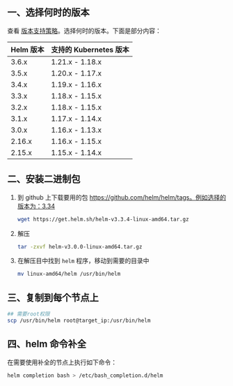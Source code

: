 ## 一、选择何时的版本

查看 [版本支持策略](https://helm.sh/zh/docs/topics/version_skew/)。选择何时的版本。下面是部分内容：

| Helm 版本 | 支持的 Kubernetes 版本 |
| --------- | ---------------------- |
| 3.6.x     | 1.21.x - 1.18.x        |
| 3.5.x     | 1.20.x - 1.17.x        |
| 3.4.x     | 1.19.x - 1.16.x        |
| 3.3.x     | 1.18.x - 1.15.x        |
| 3.2.x     | 1.18.x - 1.15.x        |
| 3.1.x     | 1.17.x - 1.14.x        |
| 3.0.x     | 1.16.x - 1.13.x        |
| 2.16.x    | 1.16.x - 1.15.x        |
| 2.15.x    | 1.15.x - 1.14.x        |



## 二、安装二进制包

1. 到 github 上下载要用的包 https://github.com/helm/helm/tags。例如选择的版本为：3.34

   ```bash
   wget https://get.helm.sh/helm-v3.3.4-linux-amd64.tar.gz
   ```

2. 解压

   ```bash
   tar -zxvf helm-v3.0.0-linux-amd64.tar.gz
   ```

3. 在解压目中找到 `helm` 程序，移动到需要的目录中

   ```bash
   mv linux-amd64/helm /usr/bin/helm
   ```



## 三、复制到每个节点上

```bash
## 需要root权限
scp /usr/bin/helm root@target_ip:/usr/bin/helm
```



## 四、helm 命令补全

在需要使用补全的节点上执行如下命令：

```bash
helm completion bash > /etc/bash_completion.d/helm
```

